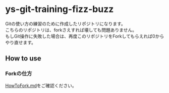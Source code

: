 # ys-git-training-fizz-buzz

Gitの使い方の練習のために作成したリポジトリになります。  
こちらのリポジトリは、forkさえすれば壊しても問題ありません。  
もしGit操作に失敗した場合は、再度このリポジトリをForkしてもらえれば0からやり直せます。

## How to use

### Forkの仕方
[HowToFork.md](./HowToFork.md)をご確認ください。
